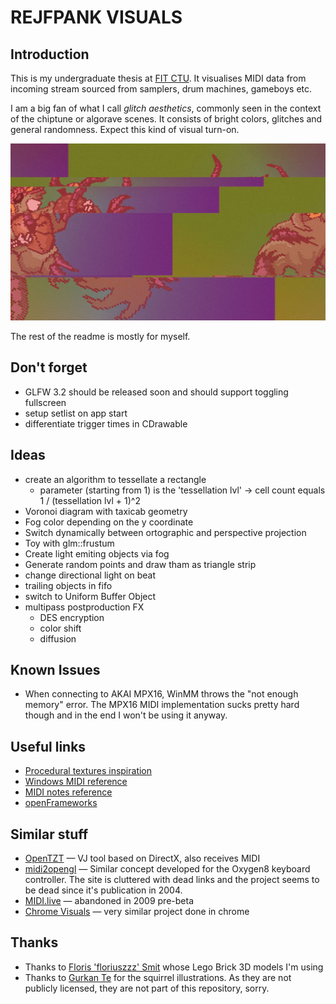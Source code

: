 # REJFPANK VISUALS

## Introduction
This is my undergraduate thesis at [FIT CTU](https://www.fit.cvut.cz/en). It visualises MIDI data from incoming stream sourced from samplers, drum machines, gameboys etc.

I am a big fan of what I call _glitch aesthetics_, commonly seen in the context of the chiptune or algorave scenes. It consists of bright colors, glitches and general randomness. Expect this kind of visual turn-on.

![Glitchy and colorfull print screen](src/res/printscreen.jpg)

The rest of the readme is mostly for myself. 

## Don't forget
- GLFW 3.2 should be released soon and should support toggling fullscreen
- setup setlist on app start
- differentiate trigger times in CDrawable

## Ideas
- create an algorithm to tessellate a rectangle
	+ parameter (starting from 1) is the 'tessellation lvl' -> cell count equals 1 / (tessellation lvl + 1)^2
- Voronoi diagram with taxicab geometry
- Fog color depending on the y coordinate
- Switch dynamically between ortographic and perspective projection
- Toy with glm::frustum
- Create light emiting objects via fog
- Generate random points and draw tham as triangle strip 
- change directional light on beat
- trailing objects in fifo
- switch to Uniform Buffer Object
- multipass postproduction FX
	+ DES encryption
	+ color shift
	+ diffusion

## Known Issues
- When connecting to AKAI MPX16, WinMM throws the "not enough memory" error. The MPX16 MIDI implementation sucks pretty hard though and in the end I won't be using it anyway.

## Useful links
- [Procedural textures inspiration](http://www.upvector.com/?section=Tutorials&subsection=Intro%20to%20Procedural%20Textures)
- [Windows MIDI reference](https://msdn.microsoft.com/en-us/library/windows/desktop/dd798495(v=vs.85).aspx)
- [MIDI notes reference](http://www.midimountain.com/midi/midi_status.htm)
- [openFrameworks](http://openframeworks.cc/)

## Similar stuff
- [OpenTZT](http://opentzt.sourceforge.net/) — VJ tool based on DirectX, also receives MIDI
- [midi2opengl](http://chancesend.com/2004/12/midi-2-opengl-visualization/) — Similar concept developed for the Oxygen8 keyboard controller. The site is cluttered with dead links and the project seems to be dead since it's publication in 2004.
- [MIDI.live](http://www.zaposerver.net/projects/midilive/files/midilive.pdf) — abandoned in 2009 pre-beta
- [Chrome Visuals](https://github.com/zeroerrequattro/chrome-visuals) — very similar project done in chrome

## Thanks
- Thanks to [Floris 'floriuszzz' Smit](http://www.tf3dm.com/3d-model/lego-all-sizes-colors-94903.html) whose Lego Brick 3D models I'm using
- Thanks to [Gurkan Te](http://www.shroomarts.blogspot.cz) for the squirrel illustrations. As they are not publicly licensed, they are not part of this repository, sorry.

